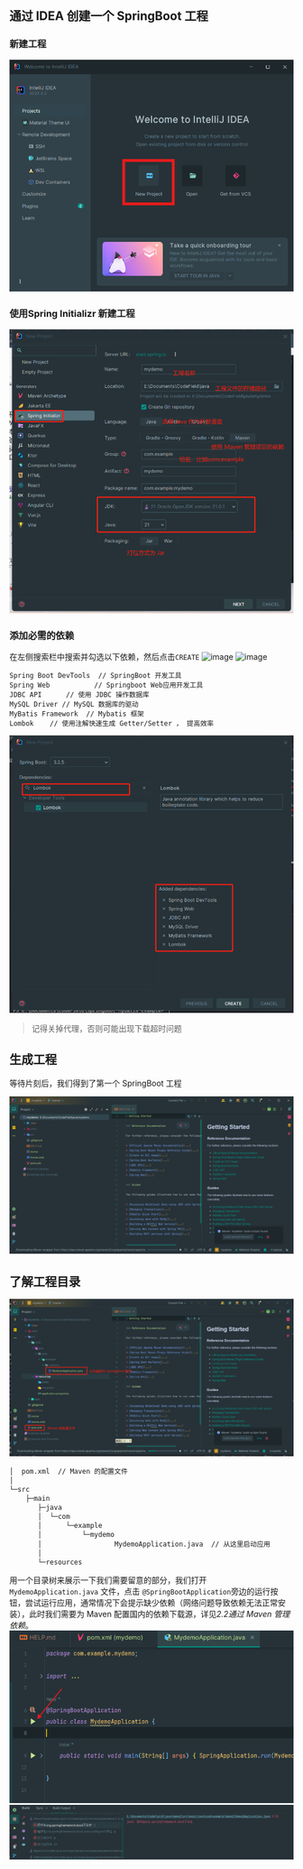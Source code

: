 ## 通过 IDEA 创建一个 SpringBoot 工程

### 新建工程

<img src="./images/new_project.png"></img>

### 使用Spring Initializr 新建工程

<img src="./images/project_setting.png"></img>

### 添加必需的依赖
在左侧搜索栏中搜索并勾选以下依赖，然后点击`CREATE`
![image](https://github.com/YusJade/SpringBoot-MyBatis-Example/assets/133185729/c8262eb7-2a20-4333-89d1-819434936b18)
![image](https://github.com/YusJade/SpringBoot-MyBatis-Example/assets/133185729/3ed063e9-4a8d-42b3-a46c-cd7d58348593)

```
Spring Boot DevTools  // SpringBoot 开发工具
Spring Web           // Springboot Web应用开发工具
JDBC API      // 使用 JDBC 操作数据库
MySQL Driver // MySQL 数据库的驱动
MyBatis Framework  // Mybatis 框架
Lombok    // 使用注解快速生成 Getter/Setter ， 提高效率
```
<img src="./images/select_dependency.png"></img>
> 记得关掉代理，否则可能出现下载超时问题
## 生成工程
等待片刻后，我们得到了第一个 SpringBoot 工程

<img src="./images/a_project.png"></img>

## 了解工程目录
<img src="./images/project_struct.png"></img>
```
│  pom.xml  // Maven 的配置文件
│
└─src
    ├─main
       ├─java
       │  └─com
       │      └─example
       │          └─mydemo
       │                  MydemoApplication.java  // 从这里启动应用
       │
       └─resources
```
用一个目录树来展示一下我们需要留意的部分，我们打开 `MydemoApplication.java` 文件，点击 `@SpringBootApplication`旁边的运行按钮，尝试运行应用，通常情况下会提示缺少依赖（网络问题导致依赖无法正常安装），此时我们需要为 Maven 配置国内的依赖下载源，详见*2.2通过 Maven 管理依赖*。
<img src="./images/run.png"></img>
<img src="./images/error_fail_dependency.png"></img>

